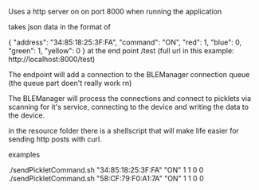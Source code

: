 Uses a http server on on port 8000 when running the application

takes json data in the format of 

{
    "address": "34:85:18:25:3F:FA",
    "command": "ON",
    "red": 1,
    "blue": 0,
    "green": 1,
    "yellow": 0
}
at the end point /test
(full url in this example: http://localhost:8000/test)

The endpoint will add a connection to the BLEManager connection queue (the queue part doen't really work rn)

The BLEManager will process the connections and connect to picklets via scanning for it's service, connecting to the
device and writing the data to the device.

in the resource folder there is a shellscript that will make life easier for sending http posts with
curl. 

examples 

./sendPickletCommand.sh "34:85:18:25:3F:FA" "ON" 1 1 0 0
./sendPickletCommand.sh "58:CF:79:F0:A1:7A" "ON" 1 1 0 0



